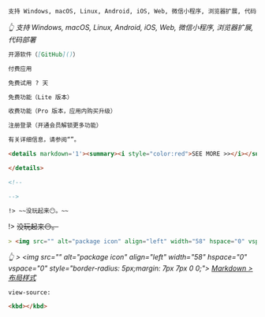 
```md
支持 Windows, macOS, Linux, Android, iOS, Web, 微信小程序, 浏览器扩展, 代码部署
```
*👆 支持 Windows, macOS, Linux, Android, iOS, Web, 微信小程序, 浏览器扩展, 代码部署*

```md
开源软件（[GitHub]()）
```

```md
付费应用
```

```md
免费试用 ? 天
```

```md
免费功能（Lite 版本）
```

```md
收费功能（Pro 版本，应用内购买升级）
```

```md
注册登录（开通会员解锁更多功能）
```

```md
有关详细信息，请参阅“”。
```

```html
<details markdown='1'><summary><i style="color:red">SEE MORE >></i></summary>

</details>
```

```html
<!--

-->
```

```md
!> ~~没玩起来😶。~~
```
!> ~~没玩起来😶。~~

```md
> <img src="" alt="package icon" align="left" width="58" hspace="0" vspace="0" style="border-radius: 5px;margin: 7px 7px 0 0;">
```
*👆 > \<img src="" alt="package icon" align="left" width="58" hspace="0" vspace="0" style="border-radius: 5px;margin: 7px 7px 0 0;"> [Markdown > 布局样式](os/tools/markdown.md#布局样式)*

```uri
view-source:
```

```html
<kbd></kbd>
```
